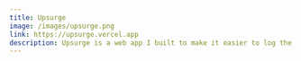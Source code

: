 ```yaml
---
title: Upsurge
image: /images/upsurge.png
link: https://upsurge.vercel.app
description: Upsurge is a web app I built to make it easier to log the workouts I was doing at the gym. It’s an own-your-own data, no-ads app that is easy to pin to the homescreen of a mobile device and works offline.
---
```

